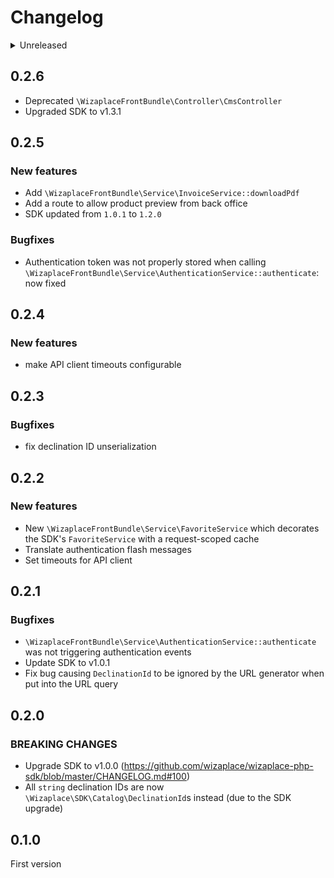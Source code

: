 # Changelog

<details>
<summary>Unreleased</summary>

### BREAKING CHANGES

### New features

 - Added `\WizaplaceFrontBundle\Service\DiscussionService::contact`
 - Upgraded SDK to v1.4.0

### Bugfixes

</details>

## 0.2.6

 - Deprecated `\WizaplaceFrontBundle\Controller\CmsController`
 - Upgraded SDK to v1.3.1

## 0.2.5

### New features

 - Add `\WizaplaceFrontBundle\Service\InvoiceService::downloadPdf`
 - Add a route to allow product preview from back office
 - SDK updated from `1.0.1` to `1.2.0`

### Bugfixes

 - Authentication token was not properly stored when calling `\WizaplaceFrontBundle\Service\AuthenticationService::authenticate`: now fixed

## 0.2.4

### New features

- make API client timeouts configurable

## 0.2.3

### Bugfixes

- fix declination ID unserialization

## 0.2.2

### New features

- New `\WizaplaceFrontBundle\Service\FavoriteService` which decorates the SDK's `FavoriteService` with a request-scoped cache
- Translate authentication flash messages
- Set timeouts for API client

## 0.2.1

### Bugfixes

- `\WizaplaceFrontBundle\Service\AuthenticationService::authenticate` was not triggering authentication events
- Update SDK to v1.0.1
- Fix bug causing `DeclinationId` to be ignored by the URL generator when put into the URL query

## 0.2.0

### BREAKING CHANGES

- Upgrade SDK to v1.0.0 (https://github.com/wizaplace/wizaplace-php-sdk/blob/master/CHANGELOG.md#100)
- All `string` declination IDs are now `\Wizaplace\SDK\Catalog\DeclinationId`s instead (due to the SDK upgrade)

## 0.1.0

First version
